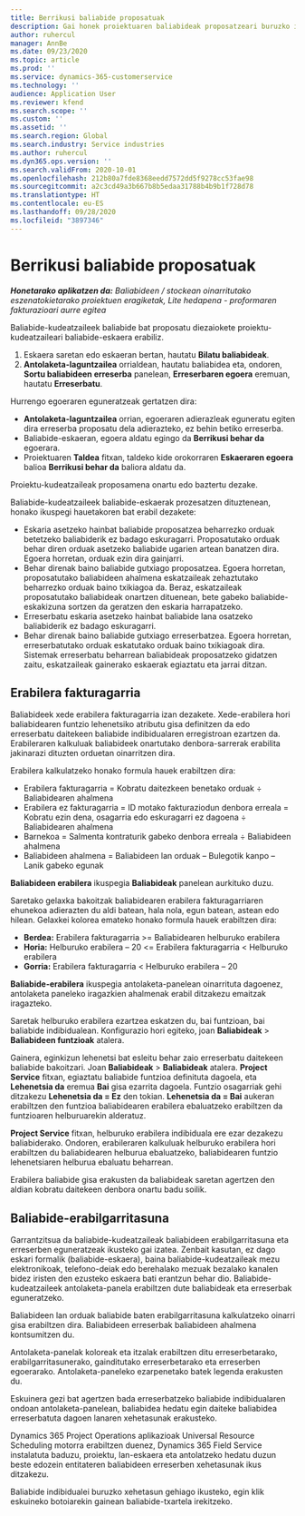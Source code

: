 ```yaml
---
title: Berrikusi baliabide proposatuak
description: Gai honek proiektuaren baliabideak proposatzeari buruzko informazioa ematen du.
author: ruhercul
manager: AnnBe
ms.date: 09/23/2020
ms.topic: article
ms.prod: ''
ms.service: dynamics-365-customerservice
ms.technology: ''
audience: Application User
ms.reviewer: kfend
ms.search.scope: ''
ms.custom: ''
ms.assetid: ''
ms.search.region: Global
ms.search.industry: Service industries
ms.author: ruhercul
ms.dyn365.ops.version: ''
ms.search.validFrom: 2020-10-01
ms.openlocfilehash: 212b80a7fde8368eedd7572dd5f9278cc53fae98
ms.sourcegitcommit: a2c3cd49a3b667b8b5edaa31788b4b9b1f728d78
ms.translationtype: HT
ms.contentlocale: eu-ES
ms.lasthandoff: 09/28/2020
ms.locfileid: "3897346"
---
```

# <a name="review-proposed-resources"></a>Berrikusi baliabide proposatuak

_**Honetarako aplikatzen da:** Baliabideen / stockean oinarritutako eszenatokietarako proiektuen eragiketak, Lite hedapena - proformaren fakturazioari aurre egitea_

Baliabide-kudeatzaileek baliabide bat proposatu diezaiokete proiektu-kudeatzaileari baliabide-eskaera erabiliz.

1. Eskaera saretan edo eskaeran bertan, hautatu **Bilatu baliabideak**.
2. **Antolaketa-laguntzailea** orrialdean, hautatu baliabidea eta, ondoren, **Sortu baliabideen erreserba** panelean, **Erreserbaren egoera** eremuan, hautatu **Erreserbatu**.

Hurrengo egoeraren eguneratzeak gertatzen dira:

- **Antolaketa-laguntzailea** orrian, egoeraren adierazleak eguneratu egiten dira erreserba proposatu dela adierazteko, ez behin betiko erreserba.
- Baliabide-eskaeran, egoera aldatu egingo da **Berrikusi behar da** egoerara.
- Proiektuaren **Taldea** fitxan, taldeko kide orokorraren **Eskaeraren egoera** balioa **Berrikusi behar da** baliora aldatu da.

Proiektu-kudeatzaileak proposamena onartu edo baztertu dezake.

Baliabide-kudeatzaileek baliabide-eskaerak prozesatzen dituztenean, honako ikuspegi hauetakoren bat erabil dezakete:

- Eskaria asetzeko hainbat baliabide proposatzea beharrezko orduak betetzeko baliabiderik ez badago eskuragarri. Proposatutako orduak behar diren orduak asetzeko baliabide ugarien artean banatzen dira. Egoera horretan, orduak ezin dira gainjarri.
- Behar direnak baino baliabide gutxiago proposatzea. Egoera horretan, proposatutako baliabideen ahalmena eskatzaileak zehaztutako beharrezko orduak baino txikiagoa da. Beraz, eskatzaileak proposatutako baliabideak onartzen dituenean, bete gabeko baliabide-eskakizuna sortzen da geratzen den eskaria harrapatzeko.
- Erreserbatu eskaria asetzeko hainbat baliabide lana osatzeko baliabiderik ez badago eskuragarri.
- Behar direnak baino baliabide gutxiago erreserbatzea. Egoera horretan, erreserbatutako orduak eskatutako orduak baino txikiagoak dira. Sistemak erreserbatu beharrean baliabideak proposatzeko gidatzen zaitu, eskatzaileak gainerako eskaerak egiaztatu eta jarrai ditzan.

## <a name="billable-utilization"></a>Erabilera fakturagarria

Baliabideek xede erabilera fakturagarria izan dezakete. Xede-erabilera hori baliabidearen funtzio lehenetsiko atributu gisa definitzen da edo erreserbatu daitekeen baliabide indibidualaren erregistroan ezartzen da. Erabileraren kalkuluak baliabideek onartutako denbora-sarrerak erabilita jakinarazi dituzten orduetan oinarritzen dira.

Erabilera kalkulatzeko honako formula hauek erabiltzen dira:

- Erabilera fakturagarria = Kobratu daitezkeen benetako orduak ÷ Baliabidearen ahalmena
- Erabilera ez fakturagarria = ID motako fakturaziodun denbora erreala = Kobratu ezin dena, osagarria edo eskuragarri ez dagoena ÷ Baliabidearen ahalmena
- Barnekoa = Salmenta kontraturik gabeko denbora erreala ÷ Baliabideen ahalmena
- Baliabideen ahalmena = Baliabideen lan orduak – Bulegotik kanpo – Lanik gabeko egunak

**Baliabideen erabilera** ikuspegia **Baliabideak** panelean aurkituko duzu.

Saretako gelaxka bakoitzak baliabidearen erabilera fakturagarriaren ehunekoa adierazten du aldi batean, hala nola, egun batean, astean edo hilean. Gelaxkei kolorea emateko honako formula hauek erabiltzen dira:

- **Berdea:** Erabilera fakturagarria \>= Baliabidearen helburuko erabilera
- **Horia:** Helburuko erabilera – 20 \<= Erabilera fakturagarria \< Helburuko erabilera
- **Gorria:** Erabilera fakturagarria \< Helburuko erabilera – 20

**Baliabide-erabilera** ikuspegia antolaketa-panelean oinarrituta dagoenez, antolaketa paneleko iragazkien ahalmenak erabil ditzakezu emaitzak iragazteko.

Saretak helburuko erabilera ezartzea eskatzen du, bai funtzioan, bai baliabide indibidualean. Konfigurazio hori egiteko, joan **Baliabideak** \> **Baliabideen funtzioak** atalera.

Gainera, eginkizun lehenetsi bat esleitu behar zaio erreserbatu daitekeen baliabide bakoitzari. Joan **Baliabideak** \> **Baliabideak** atalera. **Project Service** fitxan, egiaztatu baliabide funtzioa definituta dagoela, eta **Lehenetsia da** eremua **Bai** gisa ezarrita dagoela. Funtzio osagarriak gehi ditzakezu **Lehenetsia da = Ez** den tokian. **Lehenetsia da = Bai** aukeran erabiltzen den funtzioa baliabidearen erabilera ebaluatzeko erabiltzen da funtzioaren helburuarekin alderatuz.

**Project Service** fitxan, helburuko erabilera indibiduala ere ezar dezakezu baliabiderako. Ondoren, erabileraren kalkuluak helburuko erabilera hori erabiltzen du baliabidearen helburua ebaluatzeko, baliabidearen funtzio lehenetsiaren helburua ebaluatu beharrean.

Erabilera baliabide gisa erakusten da baliabideak saretan agertzen den aldian kobratu daitekeen denbora onartu badu soilik.

## <a name="resource-availability"></a>Baliabide-erabilgarritasuna

Garrantzitsua da baliabide-kudeatzaileak baliabideen erabilgarritasuna eta erreserben eguneratzeak ikusteko gai izatea. Zenbait kasutan, ez dago eskari formalik (baliabide-eskaera), baina baliabide-kudeatzaileak mezu elektronikoak, telefono-deiak edo berehalako mezuak bezalako kanalen bidez iristen den ezusteko eskaera bati erantzun behar dio. Baliabide-kudeatzaileek antolaketa-panela erabiltzen dute baliabideak eta erreserbak eguneratzeko.

Baliabideen lan orduak baliabide baten erabilgarritasuna kalkulatzeko oinarri gisa erabiltzen dira. Baliabideen erreserbak baliabideen ahalmena kontsumitzen du.

Antolaketa-panelak koloreak eta itzalak erabiltzen ditu erreserbetarako, erabilgarritasunerako, gainditutako erreserbetarako eta erreserben egoerarako. Antolaketa-paneleko ezarpenetako batek legenda erakusten du.

Eskuinera gezi bat agertzen bada erreserbatzeko baliabide indibidualaren ondoan antolaketa-panelean, baliabidea hedatu egin daiteke baliabidea erreserbatuta dagoen lanaren xehetasunak erakusteko.

Dynamics 365 Project Operations aplikazioak Universal Resource Scheduling motorra erabiltzen duenez, Dynamics 365 Field Service instalatuta baduzu, proiektu, lan-eskaera eta antolatzeko hedatu duzun beste edozein entitateren baliabideen erreserben xehetasunak ikus ditzakezu.

Baliabide indibidualei buruzko xehetasun gehiago ikusteko, egin klik eskuineko botoiarekin gainean baliabide-txartela irekitzeko.

